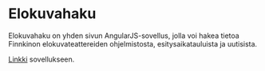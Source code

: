 # Elokuvahaku

Elokuvahaku on yhden sivun AngularJS-sovellus, jolla voi hakea tietoa Finnkinon elokuvateattereiden ohjelmistosta,
esitysaikatauluista ja uutisista.

[Linkki](http://marklaak.users.cs.helsinki.fi/leffat) sovellukseen.


